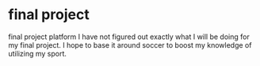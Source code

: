 # final project
 final project platform
I have not figured out exactly what I will be doing for my final project. I hope to base it around soccer to boost my knowledge of utilizing my sport.